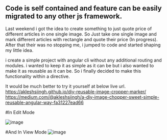 ## Code is self contained and feature can be easily migrated to any other js framework.

Last weekend i got the idea to create something to just quote price of different articles in one single image. So Just take one single image and mark different articles with rectangle and quote their price (In progress).
After that their was no stopping me, i jumped to code and started shaping my little idea.

i create a simple project with angular cli without any additional routing and modules. i wanted to keep it as simple as it can be but i also wanted to make it as reusable as it can be. So i finally decided to make this functionality within a directive.

It would be much better to try it yourself at below live url.
https://akleshsiingh.github.io/diy-reusable-image-cropper-marker/
https://medium.com/@akleshsiingh/a-diy-image-chopper-sweet-simple-reusable-angular-way-fa31227ead66

#In Edit Mode

![image](https://user-images.githubusercontent.com/28624436/178092943-284b1f08-c66f-4389-99d7-e5e6fe39ef4c.png)

#And In View Mode
![image](https://user-images.githubusercontent.com/28624436/178092954-430debbc-dc3c-4e1c-8009-d2e1b3d3b0fa.png)

